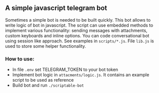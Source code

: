 ## A simple javascript telegram bot

Sometimes a simple bot is needed to be built quickly. This bot allows to write logic of bot in javascript. The script can use embedded methods to implement various functionality: sending messages with attachments, custom keyboards and inline options. You can code conversational bot using session like approach. See examples in `scripts/*.js`. File `lib.js` is used to store some helper functionality.

### How to use:

+ In file `.env` set TELEGRAM_TOKEN to your bot token
+ Implement bot logic in `attacments/logic.js`. It contains an example script to be used as reference
+ Build bot and run `./scriptable-bot`